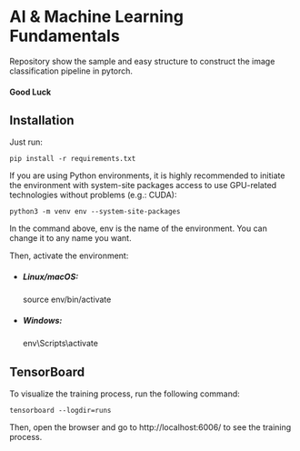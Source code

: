 <h1> AI & Machine Learning Fundamentals </h1>

Repository show the sample and easy structure to construct the image classification pipeline in pytorch.

<h4> Good Luck </h4>

<h2>Installation</h2>

Just run:

    pip install -r requirements.txt

If you are using Python environments, it is highly recommended to initiate the environment with system-site packages access to use GPU-related technologies without problems (e.g.: CUDA):

    python3 -m venv env --system-site-packages

In the command above, env is the name of the environment. You can change it to any name you want.

Then, activate the environment:

- <h5>Linux/macOS:</h5>

  source env/bin/activate

- <h5>Windows:</h5>

  env\Scripts\activate

<h2>TensorBoard</h2>

To visualize the training process, run the following command:

    tensorboard --logdir=runs

Then, open the browser and go to http://localhost:6006/ to see the training process.
